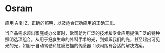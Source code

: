 # 

# Osram

应用 A 到 Z，正确的照明，以及适合正确应用的正确工具。

当产品需求超出家庭或办公室时，欧司朗为广泛的技术和专业应用提供广泛的特种照明选项组合。从用于拯救生命的外科手术的光，到娱乐我们的光，甚至超出可见光的光，如用于自动驾驶和虹膜扫描的传感器：欧司朗有合适的解决方案。

